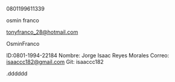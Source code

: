 0801199611339

osmin franco

tonyfranco_28@hotmail.com

OsminFranco

ID:0801-1994-22184
Nombre: Jorge Isaac Reyes Morales
Correo: isaaccc182@gmail.com
Git: isaaccc182

.dddddd
